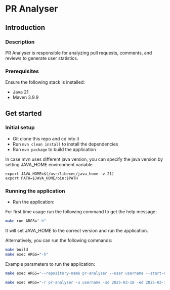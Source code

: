# PR Analyser

## Introduction

### Description

PR Analyser is responsible for analyzing pull requests, comments, and reviews to generate user statistics.

### Prerequisites

Ensure the following stack is installed:

* Java 21
* Maven 3.9.9

## Get started

### Initial setup

* Git clone this repo and cd into it
* Run `mvn clean install` to install the dependencies
* Run `mvn package` to build the application

In case mvn uses different java version, you can specify the java version by setting JAVA_HOME environment variable.


```shell
export JAVA_HOME=$(/usr/libexec/java_home -v 21)
export PATH=$JAVA_HOME/bin:$PATH
```
### Running the application

* Run the application:

For first time usage run the following command to get the help message:
  ```bash
  make run ARGS="-h"
  ```
It will set JAVA_HOME to the correct version and run the application.

Alternatively, you can run the following commands:
  ```bash
  make build
  make exec ARGS="-h"
  ```

Example parameters to run the application:
  ```bash
  make exec ARGS="--repository-name pr-analyser --user username --start-date 2025-03-16 --end-date 2025-03-18 --access-token Github_Access_Token"
  ```
  ```bash
  make exec ARGS="-r pr-analyser -u username -sd 2025-03-18 -ed 2025-03-18 -t Github_Access_Token"
  ```
